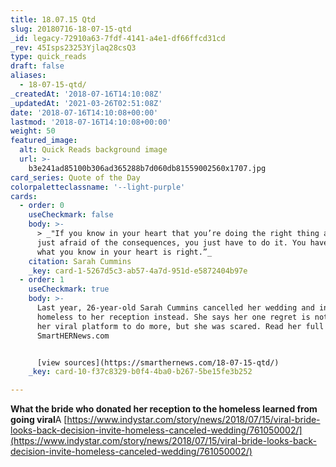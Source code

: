 ```yaml
---
title: 18.07.15 Qtd
slug: 20180716-18-07-15-qtd
_id: legacy-72910a63-7fdf-4141-a4e1-df66ffcd31cd
_rev: 45Isps23253Yjlaq28csQ3
type: quick_reads
draft: false
aliases:
  - 18-07-15-qtd/
_createdAt: '2018-07-16T14:10:08Z'
_updatedAt: '2021-03-26T02:51:08Z'
date: '2018-07-16T14:10:08+00:00'
lastmod: '2018-07-16T14:10:08+00:00'
weight: 50
featured_image:
  alt: Quick Reads background image
  url: >-
    b3e241ad85100b306ad365288b7d060db81559002560x1707.jpg
card_series: Quote of the Day
colorpaletteclassname: '--light-purple'
cards:
  - order: 0
    useCheckmark: false
    body: >-
      > _"If you know in your heart that you’re doing the right thing and you’re
      just afraid of the consequences, you just have to do it. You have to do
      what you know in your heart is right.”_
    citation: Sarah Cummins
    _key: card-1-5267d5c3-ab57-4a7d-951d-e5872404b97e
  - order: 1
    useCheckmark: true
    body: >-
      Last year, 26-year-old Sarah Cummins cancelled her wedding and invited the
      homeless to her reception instead. She says her one regret is not using
      her viral platform to do more, but she was scared. Read her full story:
      SmartHERNews.com


      [view sources](https://smarthernews.com/18-07-15-qtd/)
    _key: card-10-f37c8329-b0f4-4ba0-b267-5be15fe3b252

---
```

**What the bride who donated her reception to the homeless learned from going viral**A [https://www.indystar.com/story/news/2018/07/15/viral-bride-looks-back-decision-invite-homeless-canceled-wedding/761050002/](https://www.indystar.com/story/news/2018/07/15/viral-bride-looks-back-decision-invite-homeless-canceled-wedding/761050002/)
